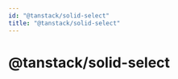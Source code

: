 ```yaml
---
id: "@tanstack/solid-select"
title: "@tanstack/solid-select"
---
```


<!-- DO NOT EDIT: this page is autogenerated from the type comments -->

# @tanstack/solid-select
